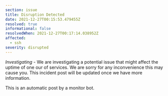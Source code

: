 ```yaml
---
section: issue
title: Disruption Detected
date: 2021-12-27T00:15:53.479455Z
resolved: true
informational: false
resolvedWhen: 2021-12-27T00:17:14.038952Z
affected:
  - ssh
severity: disrupted
---
```

*Investigating* - We are investigating a potential issue that might affect the uptime of one our of services. We are sorry for any inconvenience this may cause you. This incident post will be updated once we have more information.

This is an automatic post by a monitor bot.
        